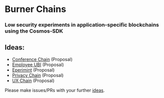 # Burner Chains
### Low security experiments in application-specific blockchains using the Cosmos-SDK

## Ideas:
 * [Conference Chain](/ideas/conference-chain.md) (Proposal)
 * [Employee UBI](/ideas/employee-ubi.md) (Proposal)
 * [Eperimint](/ideas/experimint.md) (Proposal)
 * [Privacy Chain](/ideas/privacy-chain.md) (Proposal)
 * [UX Chain](/ideas/ux-chain.md) (Proposal)

Please make issues/PRs with your further [ideas](https://github.com/allinbits/burner-chains/tree/master/ideas).
